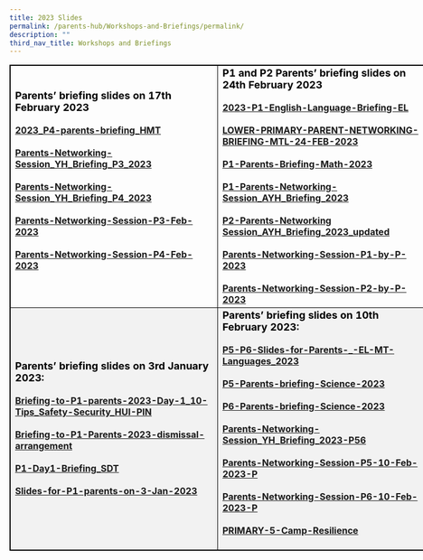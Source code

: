 ```yaml
---
title: 2023 Slides
permalink: /parents-hub/Workshops-and-Briefings/permalink/
description: ""
third_nav_title: Workshops and Briefings
---
```

<table style="border: 1px solid black; width: 840px;">
  <tbody>
    <tr>
      <td style="border: 1px solid black; width: 350px;">
        <b>
          <strong style="color: black; font-size: 18;">Parents’ briefing slides on 17th February 2023</strong>
          <br>
          <br>
          <a href="https://drive.google.com/file/d/1Vb9qdlRLXpcV96h8PPjZEgPzBDHya5pm/view?usp=share_link">2023_P4-parents-briefing_HMT<br>
            <br>
          </a>
          <a href="https://drive.google.com/file/d/1kPpKlBFCAKHQOYXNxZD2K8RGe_NQnJ2k/view?usp=share_link">Parents-Networking-Session_YH_Briefing_P3_2023</a>
          <br>
          <br>
          <a href="https://drive.google.com/file/d/1TuiNVTi_PFPxcjKXdTU0Y6da-URxaRej/view?usp=share_link">Parents-Networking-Session_YH_Briefing_P4_2023</a>
          <br>
          <br>
          <a href="Parents-Networking-Session-P3-Feb-2023">Parents-Networking-Session-P3-Feb-2023</a>
          <br>
          <br>
          <a href="https://drive.google.com/file/d/1LR3JfrIRBk0awSjN1bidEdg6Jk6Vz-ll/view?usp=share_link">Parents-Networking-Session-P4-Feb-2023</a>
          <br>
          <br>
        </b>
      </td>
      <td style="border: 1px solid black; width: 350px;">
        <b>
          <strong style="color: black; font-size: 18;">P1 and P2 Parents’ briefing slides on 24th February 2023</strong>
          <br>
          <br>
          <a href="https://drive.google.com/file/d/1gA32gIsj9LNkAHsr3kdspRqWb8N3CuK2/view?usp=share_link">2023-P1-English-Language-Briefing-EL <br>
            <br>
          </a>
          <a href="https://drive.google.com/file/d/1Jx8QiLOMQ3jujalf4i5VoMCD_VoOKxO0/view?usp=share_link">LOWER-PRIMARY-PARENT-NETWORKING-BRIEFING-MTL-24-FEB-2023</a>
          <br>
          <br>
          <a href="https://drive.google.com/file/d/11tzEOm8_HQ30-kqQPAxTMoAcI81HovEr/view?usp=share_link">P1-Parents-Briefing-Math-2023</a>
          <br>
          <br>
          <a href="https://drive.google.com/file/d/1NY54TTFaPfiFTKs5Gf1kSU2VXv0ZjRPU/view?usp=share_link">P1-Parents-Networking-Session_AYH_Briefing_2023</a>
          <br>
          <br>
          <a href="https://drive.google.com/file/d/1kxfbBZafbAK7lrFSQrz-HleiDlpwt77t/view?usp=share_link">P2-Parents-Networking Session_AYH_Briefing_2023_updated</a>
					          <br>
          <br>
          <a href="https://drive.google.com/file/d/1wcCSXbIKBjsTIVekE1aVypwbNLbqAWh7/view?usp=share_link">Parents-Networking-Session-P1-by-P-2023</a>
					          <br>
          <br>
          <a href="https://drive.google.com/file/d/1iYsxL_lOoLvlfr7Qq7aV0fOHHq8DBqds/view?usp=sharing">Parents-Networking-Session-P2-by-P-2023</a>
          <br>
        </b>
      </td>
    </tr>
    <tr style="background-color: #f2f2f2;">
      <td style="border: 1px solid black; width: 350px;">
        <b>
          <strong style="color: black; font-size: 18;">Parents’ briefing slides on 3rd January 2023:</strong>
          <br>
          <br>
          <a href="https://docs.google.com/presentation/d/1w8zmILRB5EFWI-iDezex6fD5Ga_7r4QR/edit?usp=share_link&ouid=109705388736542203935&rtpof=true&sd=true">Briefing-to-P1-parents-2023-Day-1_10-Tips_Safety-Security_HUI-PIN<br>
          </a>
            <br>
          <a>
          </a>
          <a href="https://docs.google.com/presentation/d/1QAZtlY7bFeXwZEIVpcgAr83TkUjulFTb/edit?usp=share_link&ouid=109705388736542203935&rtpof=true&sd=true">Briefing-to-P1-Parents-2023-dismissal-arrangement</a>
          <br>
          <br>
          <a href="https://docs.google.com/presentation/d/1VYD9PjfofhGR1B6nrfymOdy3QKLKr_gh/edit?usp=share_link&ouid=109705388736542203935&rtpof=true&sd=true">P1-Day1-Briefing_SDT</a>
          <br>
          <br>
          <a href="https://docs.google.com/presentation/d/1cZF-SxAHxX5MSWzZZZpfRp-xO0KXt8qD/edit?usp=share_link&ouid=109705388736542203935&rtpof=true&sd=true">Slides-for-P1-parents-on-3-Jan-2023</a>
          <br>
        </b>
      </td>
      <td style="border: 1px solid black; width: 350px;">
        <b>
          <strong style="color: black; font-size: 18;">Parents’ briefing slides on 10th February 2023:</strong>
          <br>
          <br>
          <a href="https://drive.google.com/file/d/1snJme6rWYaWr7AYFCkA8TGG_LScdXS6W/view?usp=share_link">P5-P6-Slides-for-Parents-_-EL-MT-Languages_2023 <br></a><br>
				 <a href="https://drive.google.com/file/d/1Ff_DN5fhYJGYsHAyqytOGMMMEXwckp4b/view?usp=share_link">P5-Parents-briefing-Science-2023 <br><br></a>
					<a href="https://drive.google.com/file/d/1S4c2zMWSy6jmvtsZVv2YewXyqA4aT6J5/view?usp=share_link">P6-Parents-briefing-Science-2023<br><br></a>
					<a href="https://drive.google.com/file/d/1gmAH8w9GXsZSaLEL2tz1iJC9YXRVbk_a/view?usp=share_link">Parents-Networking-Session_YH_Briefing_2023-P56 <br><br></a>
					<a href="https://drive.google.com/file/d/1M-Mz2cZnl4DGwwNEF7sWn3n6jAC2cIZ3/view?usp=share_link">Parents-Networking-Session-P5-10-Feb-2023-P<br><br></a>
					<a href="https://drive.google.com/file/d/15HOJGvc20pMTOm5xFE3Oauhz01I-JRZV/view?usp=share_link">Parents-Networking-Session-P6-10-Feb-2023-P<br><br></a>
					<a href="https://drive.google.com/file/d/11i7Be5wlO-GaqM9PrvtDMCMjqhmOMQiG/view?usp=share_link">PRIMARY-5-Camp-Resilience<br><br></a>
				</b></td></tr></tbody></table>